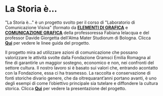 # La Storia è...
"La Storia è..." è un progetto svolto per il corso di "Laboratorio di Comunicazione Visiva" (formato da **[ELEMENTI DI GRAFICA](https://www.unibo.it/it/didattica/insegnamenti/insegnamento/2022/395282)** e **[COMUNICAZIONE GRAFICA](https://www.unibo.it/it/didattica/insegnamenti/insegnamento/2022/395289)** della professoressa Fabiana Ielacqua e del professor Davide Giorgetta dell'Alma Mater Studiorum di Bologna. Clicca **[Qui](https://github.com/elizastuglik/Lastoria-/blob/main/Progetto%20Gramsci%20Unibo_revisione13_09_2022.pdf)** per vedere le linee guida del progetto. 

Il progetto mira ad utilizzare azioni di comunicazione che possano valorizzare le attività svolte dalla Fondazione Gramsci Emilia Romagna al fine di garantirle un maggior sostegno, economico e non, nei confronti del settore cultura. Il nostro lavoro si è basato sui valori che, entrando acontatto con la Fondazione, essa ci ha trasmesso. La raccolta e conservazione di fonti storiche divario genere, che da oltrequarant’anni portano avanti, è uno degli esempi di come l’obiettivo principale sia tutelare e diffondere la cultura storica. Clicca **[Qui](https://github.com/elizastuglik/Lastoria-/blob/main/PresentazioneGruppo12.pdf)** per vedere la presentazione del progetto. 
